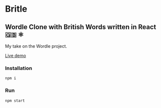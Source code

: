 # Britle

## Wordle Clone with British Words written in React 🇬🇧 ⚛️

My take on the Wordle project.

[Live demo](https://britle.netlify.app/)

### Installation

`npm i`

### Run

`npm start`
